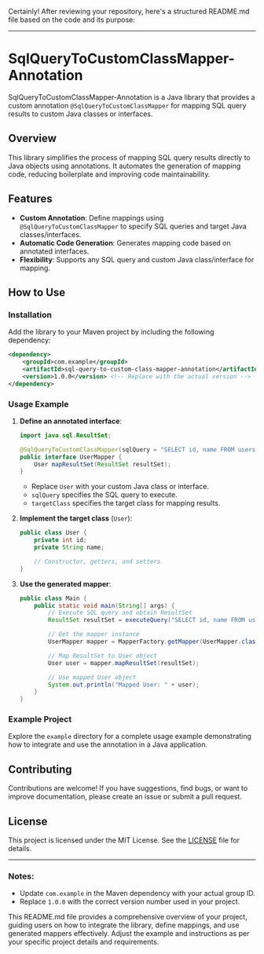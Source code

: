 Certainly! After reviewing your repository, here's a structured README.md file based on the code and its purpose:

---

# SqlQueryToCustomClassMapper-Annotation

SqlQueryToCustomClassMapper-Annotation is a Java library that provides a custom annotation `@SqlQueryToCustomClassMapper` for mapping SQL query results to custom Java classes or interfaces.

## Overview

This library simplifies the process of mapping SQL query results directly to Java objects using annotations. It automates the generation of mapping code, reducing boilerplate and improving code maintainability.

## Features

- **Custom Annotation**: Define mappings using `@SqlQueryToCustomClassMapper` to specify SQL queries and target Java classes/interfaces.
- **Automatic Code Generation**: Generates mapping code based on annotated interfaces.
- **Flexibility**: Supports any SQL query and custom Java class/interface for mapping.

## How to Use

### Installation

Add the library to your Maven project by including the following dependency:

```xml
<dependency>
    <groupId>com.example</groupId>
    <artifactId>sql-query-to-custom-class-mapper-annotation</artifactId>
    <version>1.0.0</version> <!-- Replace with the actual version -->
</dependency>
```

### Usage Example

1. **Define an annotated interface**:

   ```java
   import java.sql.ResultSet;

   @SqlQueryToCustomClassMapper(sqlQuery = "SELECT id, name FROM users", targetClass = User.class)
   public interface UserMapper {
       User mapResultSet(ResultSet resultSet);
   }
   ```

   - Replace `User` with your custom Java class or interface.
   - `sqlQuery` specifies the SQL query to execute.
   - `targetClass` specifies the target class for mapping results.

2. **Implement the target class** (`User`):

   ```java
   public class User {
       private int id;
       private String name;

       // Constructor, getters, and setters
   }
   ```

3. **Use the generated mapper**:

   ```java
   public class Main {
       public static void main(String[] args) {
           // Execute SQL query and obtain ResultSet
           ResultSet resultSet = executeQuery("SELECT id, name FROM users");

           // Get the mapper instance
           UserMapper mapper = MapperFactory.getMapper(UserMapper.class);

           // Map ResultSet to User object
           User user = mapper.mapResultSet(resultSet);

           // Use mapped User object
           System.out.println("Mapped User: " + user);
       }
   }
   ```

### Example Project

Explore the `example` directory for a complete usage example demonstrating how to integrate and use the annotation in a Java application.

## Contributing

Contributions are welcome! If you have suggestions, find bugs, or want to improve documentation, please create an issue or submit a pull request.

## License

This project is licensed under the MIT License. See the [LICENSE](LICENSE) file for details.

---

### Notes:
- Update `com.example` in the Maven dependency with your actual group ID.
- Replace `1.0.0` with the correct version number used in your project.

This README.md file provides a comprehensive overview of your project, guiding users on how to integrate the library, define mappings, and use generated mappers effectively. Adjust the example and instructions as per your specific project details and requirements.

